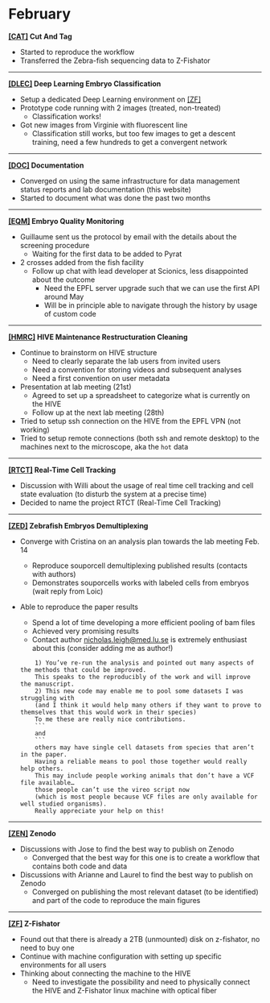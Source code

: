 # February

**[[CAT]](CAT_project) Cut And Tag**

* Started to reproduce the workflow
* Transferred the Zebra-fish sequencing data to Z-Fishator

--------------

**[[DLEC]](DLEC_project) Deep Learning Embryo Classification**

* Setup a dedicated Deep Learning environment on [[ZF]](ZF_project)
* Prototype code running with 2 images (treated, non-treated)
  * Classification works!
* Got new images from Virginie with fluorescent line
  * Classification still works, but too few images to get a descent training, need a few hundreds to get a convergent network

--------------

**[[DOC]](DOC_project) Documentation**

* Converged on using the same infrastructure for data management status reports and lab documentation (this website)
* Started to document what was done the past two months

--------------

**[[EQM]](EQM_project) Embryo Quality Monitoring**

* Guillaume sent us the protocol by email with the details about the screening procedure
  * Waiting for the first data to be added to Pyrat
* 2 crosses added from the fish facility
  * Follow up chat with lead developer at Scionics, less disappointed about the outcome
    * Need the EPFL server upgrade such that we can use the first API around May
    * Will be in principle able to navigate through the history by usage of custom code

--------------

**[[HMRC]](HMRC_project) HIVE Maintenance Restructuration Cleaning**

* Continue to brainstorm on HIVE structure
  * Need to clearly separate the lab users from invited users
  * Need a convention for storing videos and subsequent analyses
  * Need a first convention on user metadata
* Presentation at lab meeting (21st)
  * Agreed to set up a spreadsheet to categorize what is currently on the HIVE
  * Follow up at the next lab meeting (28th)
* Tried to setup ssh connection on the HIVE from the EPFL VPN (not working)
* Tried to setup remote connections (both ssh and remote desktop) to the machines next to the microscope, aka the `hot` data

--------------

**[[RTCT]](RTCT_project) Real-Time Cell Tracking**

* Discussion with Willi about the usage of real time cell tracking and cell state evaluation (to disturb the system at a precise time)
* Decided to name the project RTCT (Real-Time Cell Tracking)

--------------

**[[ZED]](ZED_project) Zebrafish Embryos Demultiplexing**

* Converge with Cristina on an analysis plan towards the lab meeting Feb. 14
  * Reproduce souporcell demultiplexing published results (contacts with authors)
  * Demonstrates souporcells works with labeled cells from embryos (wait reply from Loic)
* Able to reproduce the paper results
  * Spend a lot of time developing a more efficient pooling of bam files
  * Achieved very promising results
  * Contact author [nicholas.leigh@med.lu.se](nicholas.leigh@med.lu.se) is extremely enthusiast about this (consider adding me as author!)

  ```
      1) You’ve re-run the analysis and pointed out many aspects of the methods that could be improved. 
      This speaks to the reproducibly of the work and will improve the manuscript. 
      2) This new code may enable me to pool some datasets I was struggling with 
      (and I think it would help many others if they want to prove to themselves that this would work in their species)
      To me these are really nice contributions. 
      ```
      and
      ```
      others may have single cell datasets from species that aren’t in the paper. 
      Having a reliable means to pool those together would really help others. 
      This may include people working animals that don’t have a VCF file available…
      those people can’t use the vireo script now 
      (which is most people because VCF files are only available for well studied organisms). 
      Really appreciate your help on this!
  ```

--------------

**[[ZEN]](ZEN_project) Zenodo**

* Discussions with Jose to find the best way to publish on Zenodo
  * Converged that the best way for this one is to create a workflow that contains both code and data
* Discussions with Arianne and Laurel to find the best way to publish on Zenodo
  * Converged on publishing the most relevant dataset (to be identified) and part of the code to reproduce the main figures

--------------

**[[ZF]](ZF_project) Z-Fishator**

* Found out that there is already a 2TB (unmounted) disk on z-fishator, no need to buy one
* Continue with machine configuration with setting up specific environments for all users
* Thinking about connecting the machine to the HIVE
  * Need to investigate the possibility and need to physically connect the HIVE and Z-Fishator linux machine with optical fiber
